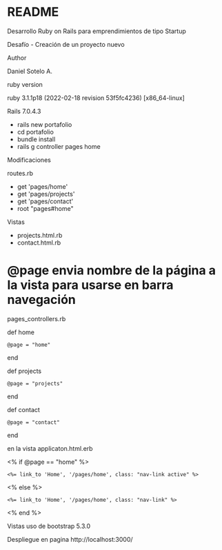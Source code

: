 # README

Desarrollo Ruby on Rails para emprendimientos de tipo Startup

Desafío - Creación de un proyecto nuevo

Author

Daniel Sotelo A.

ruby version

ruby 3.1.1p18 (2022-02-18 revision 53f5fc4236) [x86_64-linux]

Rails 7.0.4.3

- rails new portafolio
- cd portafolio
- bundle install
- rails g controller pages home

Modificaciones

routes.rb
- get 'pages/home'
- get 'pages/projects'
- get 'pages/contact'
- root "pages#home"

Vistas
- projects.html.rb
- contact.html.rb


# @page envia nombre de la página a la vista para usarse en barra navegación
pages_controllers.rb

  def home

    @page = "home"

  end

  def projects

    @page = "projects"

  end

  def contact

    @page = "contact"

  end

en la vista applicaton.html.erb

<% if @page == "home" %>

    <%= link_to 'Home', '/pages/home', class: "nav-link active" %>

<% else %>

    <%= link_to 'Home', '/pages/home', class: "nav-link" %>

<% end %>

Vistas uso de bootstrap 5.3.0

Despliegue en pagina http://localhost:3000/
